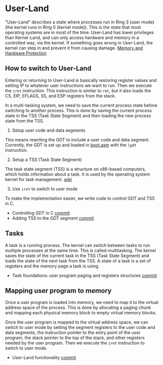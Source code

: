 # User-Land

"User-Land" describes a state where processes run in Ring 3 (user mode) (the kernel runs in Ring 0 (kernel mode)). This is the state that most operating systems are in most of the time. User-Land has lower privileges than Kernel-Land, and can only access hardware and memory in a controlled way, via the kernel. If something goes wrong in User-Land, the kernel can step in and prevent it from causing damage. [Memory and Hardware Protection](./2_protected_mode.md#memory-and-hardware-protection)

## How to switch to User-Land

Entering or returning to User-Land is basically restoring register values and setting IP to whatever user instructions we want to run. Then we execute the `iret` instruction. This instruction is similar to `ret`, but it also loads the CS, EIP, EFLAGS, SS, and ESP registers from the stack.

In a multi-tasking system, we need to save the current process state before switching to another process. This is done by saving the current process state in the TSS (Task State Segment) and then loading the new process state from the TSS.

1. Setup user code and data segments

This means rewriting the GDT to include a user code and data segment. Currently, the GDT is set up and loaded in [boot.asm](../src/boot/boot.asm) with the `lgdt` instruction.

2. Setup a TSS (Task State Segment)

The task state segment (TSS) is a structure on x86-based computers, which holds information about a task. It is used by the operating system kernel for task management. [wiki](https://en.wikipedia.org/wiki/Task_state_segment)

3. Use `iret` to switch to user mode

To make the implementation easier, we write code to control GDT and TSS in C.

- Controlling GDT in C [commit](https://github.com/taikiy/kernel/commit/179c23dbee2cf3b89304606f1ed97447f3ca5cff)
- Adding TSS to the GDT segment [commit](https://github.com/taikiy/kernel/commit/018fc3a0de9570a2f883cf320131e387d8d8b861)

## Tasks

A task is a running process. The kernel can switch between tasks to run multiple processes at the same time. This is called multitasking. The kernel saves the state of the current task in the TSS (Task State Segment) and loads the state of the next task from the TSS. A state of a task is a set of registers and the memory page a task is using.

- Task foundations: user program paging and registers structures [commit](https://github.com/taikiy/kernel/commit/df3b99f09cc1f079a175de5b9ce8b35a83aff14d)

## Mapping user program to memory

Once a user program is loaded into memory, we need to map it to the virtual address space of the process. This is done by allocating a paging chunk and mapping each physical memory block to empty virtual memory blocks.

Once the user program is mapped to the virtual address space, we can switch to user mode by setting the segment registers to the user code and data segments, the instruction pointer to the entry point of the user program, the stack pointer to the top of the stack, and other registers needed by the user program. Then we execute the `iret` instruction to switch to user mode.

- User-Land functionality [commit]()
